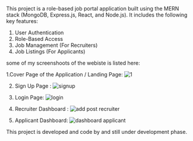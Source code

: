 This project is a role-based job portal application built using the MERN stack (MongoDB, Express.js, React, and Node.js). It includes the following key features:

1. User Authentication
2. Role-Based Access
3. Job Management (For Recruiters)
4. Job Listings (For Applicants)


some of my screenshoots of the webiste is listed here:

1.Cover Page of the Application / Landing Page:
![1](https://github.com/Anusha-lizzie/job-portal/assets/172098447/776d99b7-a427-4b10-a1c0-914dba5e7d92)

2. Sign Up Page :
![signup](https://github.com/Anusha-lizzie/job-portal/assets/172098447/19bb973c-489d-4be7-971c-7b8db19e310c)

3. Login Page:
![login](https://github.com/Anusha-lizzie/job-portal/assets/172098447/39e39cdb-9116-4cc2-ac4e-c5f882863559)

4. Recruiter Dashboard :
![add post recruiter](https://github.com/Anusha-lizzie/job-portal/assets/172098447/9bbadf36-5cb8-4e47-acc1-4b5602f55e4c)

5. Applicant Dashboard:
![dashboard applicant](https://github.com/Anusha-lizzie/job-portal/assets/172098447/d25615bd-a5b6-4cf3-8e59-5d11f5048b2b)


This project is developed and code by and still under development phase.



